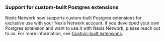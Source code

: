 ### Support for custom-built Postgres extensions

Nexis Network now supports custom-built Postgres extensions for exclusive use with your Nexis Network account. If you developed your own Postgres extension and want to use it with Nexis Network, please reach out to us. For more information, see [Custom-built extensions](/docs/extensions/pg-extensions#custom-built-extensions).
